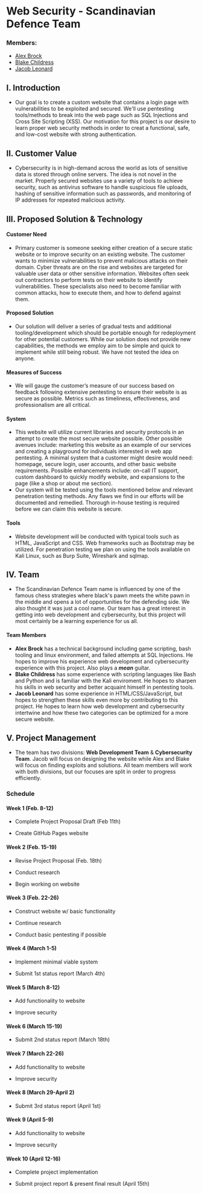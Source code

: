 # Web Security - Scandinavian Defence Team
### Members:
* [Alex Brock](https://github.com/ShrimpyJ)
* [Blake Childress](https://github.com/ObsidianSkin)
* [Jacob Leonard](https://github.com/jacobleonard545)


## I. Introduction
* Our goal is to create a custom website that contains a login page with vulnerabilities to be exploited and secured. We'll use pentesting tools/methods to break into the web page such as SQL Injections and Cross Site Scripting (XSS). Our motivation for this project is our desire to learn proper web security methods in order to creat a functional, safe, and low-cost website with strong authentication.

## II. Customer Value
* Cybersecurity is in high-demand across the world as lots of sensitive data is stored through online servers. The idea is not novel in the market. Properly secured websites use a variety of tools to achieve security, such as antivirus software to handle suspicious file uploads, hashing of sensitive information such as passwords, and monitoring of IP addresses for repeated malicious activity.

## III. Proposed Solution & Technology

#### Customer Need
* Primary customer is someone seeking either creation of a secure static website or to improve security on an existing website. The customer wants to minimize vulnerabilities to prevent malicious attacks on their domain. Cyber threats are on the rise and websites are targeted for valuable user data or other sensitive information. Websites often seek out contractors to perform tests on their website to identify vulnerabilities. These specialists also need to become familiar with common attacks, how to execute them, and how to defend against them.

#### Proposed Solution
* Our solution will deliver a series of gradual tests and additional tooling/development which should be portable enough for redeployment for other potential customers. While our solution does not provide new capabilities, the methods we employ aim to be simple and quick to implement while still being robust. We have not tested the idea on anyone.

#### Measures of Success
* We will gauge the customer’s measure of our success based on feedback following extensive pentesting to ensure their website is as secure as possible. Metrics such as timeliness, effectiveness, and professionalism are all critical.

#### System
* This website will utilize current libraries and security protocols in an attempt to create the most secure website possible. Other possible avenues include: marketing this website as an example of our services and creating a playground for individuals interested in web app pentesting. A minimal system that a customer might desire would need: homepage, secure login, user accounts, and other basic website requirements. Possible enhancements include: on-call IT support, custom dashboard to quickly modify website, and expansions to the page (like a shop or about me section).
* Our system will be tested using the tools mentioned below and relevant penetration testing methods. Any flaws we find in our efforts will be documented and remedied. Thorough in-house testing is required before we can claim this website is secure.

#### Tools
* Website development will be conducted with typical tools such as HTML, JavaScript and CSS. Web frameworks such as Bootstrap may be utilized. For penetration testing we plan on using the tools available on Kali Linux, such as Burp Suite, Wireshark and sqlmap.

## IV. Team
* The Scandinavian Defence Team name is influenced by one of the famous chess strategies where black's pawn meets the white pawn in the middle and opens a lot of opportunities for the defending side. We also thought it was just a cool name. Our team has a great interest in getting into web development and cybersecurity, but this project will most certainly be a learning experience for us all.
#### Team Members
* **Alex Brock** has a technical background including game scripting, bash tooling and linux environment, and failed attempts at SQL Injections. He hopes to improve his experience web development and cybersecurity experience with this project. Also plays a ***mean*** guitar.
* **Blake Childress** has some experience with scripting languages like Bash and Python and is familiar with the Kali enviroment. He hopes to sharpen his skills in web security and better acquaint himself in pentesting tools.
* **Jacob Leonard** has some experience in HTML/CSS/JavaScript, but hopes to strengthen these skills even more by contributing to this project. He hopes to learn how web development and cybersecurity intertwine and how these two categories can be optimized for a more secure website.
## V. Project Management
* The team has two divisions: **Web Development Team** & **Cybersecurity Team**. Jacob will focus on designing the website while Alex and Blake will focus on finding exploits and solutions. All team members will work with both divisions, but our focuses are split in order to progress efficiently.

### Schedule

#### Week 1 (Feb. 8-12)

* Complete Project Proposal Draft (Feb 11th)

* Create GitHub Pages website

#### Week 2 (Feb. 15-19)

* Revise Project Proposal (Feb. 18th)

* Conduct research

* Begin working on website


#### Week 3 (Feb. 22-26)

* Construct website w/ basic functionality

* Continue research

* Conduct basic pentesting if possible


#### Week 4 (March 1-5)

* Implement minimal viable system

* Submit 1st status report (March 4th)


#### Week 5 (March 8-12)

* Add functionality to website

* Improve security


#### Week 6 (March 15-19)

* Submit 2nd status report (March 18th)


#### Week 7 (March 22-26)

* Add functionality to website

* Improve security


#### Week 8 (March 29-April 2)

* Submit 3rd status report (April 1st)


#### Week 9 (April 5-9)

* Add functionality to website

* Improve security


#### Week 10 (April 12-16)

* Complete project implementation

* Submit project report & present final result (April 15th)


